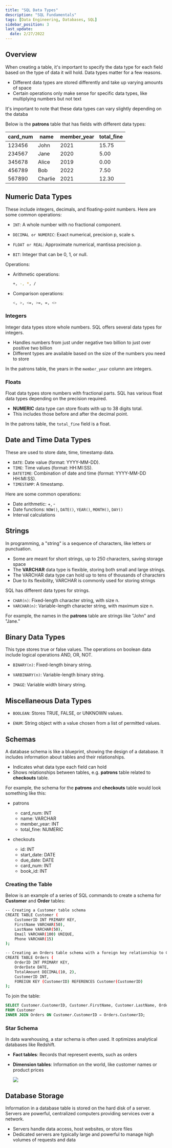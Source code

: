 ```yaml
---
title: "SQL Data Types"
description: "SQL Fundamentals"
tags: [Data Engineering, Databases, SQL]
sidebar_position: 3
last_update:
  date: 2/27/2022
---
```



## Overview

When creating a table, it's important to specify the data type for each field based on the type of data it will hold. Data types matter for a few reasons.

- Different data types are stored differently and take up varying amounts of space
- Certain operations only make sense for specific data types, like multiplying numbers but not text

It's important to note that these data types can vary slightly depending on the databa


Below is the **patrons** table that has fields with different data types:

<div class='img-center'>

| card_num | name           | member_year | total_fine |
|----------|----------------|-------------|------------|
| 123456   | John           | 2021        | 15.75      |
| 234567   | Jane           | 2020        | 5.00       |
| 345678   | Alice          | 2019        | 0.00       |
| 456789   | Bob            | 2022        | 7.50       |
| 567890   | Charlie        | 2021        | 12.30      |

</div>

## Numeric Data Types 

These include integers, decimals, and floating-point numbers. Here are some common operations:

- `INT`: A whole number with no fractional component.

- `DECIMAL or NUMERIC`: Exact numerical, precision p, scale s.

- `FLOAT or REAL`: Approximate numerical, mantissa precision p.

- `BIT`: Integer that can be 0, 1, or null.

Operations:

- Arithmetic operations: 

    ```bash
    +, -, *, /
    ```

- Comparison operations: 

    ```bash
    <, >, <=, >=, =, <>
    ```


### Integers

Integer data types store whole numbers. SQL offers several data types for integers.

- Handles numbers from just under negative two billion to just over positive two billion
- Different types are available based on the size of the numbers you need to store

In the patrons table, the years in the `member_year` column are integers.

### Floats

Float data types store numbers with fractional parts. SQL has various float data types depending on the precision required.

- **NUMERIC** data type can store floats with up to 38 digits total.
- This includes those before and after the decimal point.

In the patrons table, the `total_fine` field is a float.


## Date and Time Data Types

These are used to store date, time, timestamp data. 

- `DATE`: Date value (format: YYYY-MM-DD).
- `TIME`: Time values (format: HH:MI:SS).
- `DATETIME`: Combination of date and time (format: YYYY-MM-DD HH:MI:SS).
- `TIMESTAMP`: A timestamp.

Here are some common operations:

- Date arithmetic: +, -
- Date functions: `NOW()`, `DATE()`, `YEAR()`, `MONTH()`, `DAY()`
- Interval calculations



## Strings

In programming, a "string" is a sequence of characters, like letters or punctuation.

- Some are meant for short strings, up to 250 characters, saving storage space
- The **VARCHAR** data type is flexible, storing both small and large strings.
- The VARCHAR data type can hold up to tens of thousands of characters
- Due to its flexibility, VARCHAR is commonly used for storing strings

SQL has different data types for strings.

- `CHAR(n)`: Fixed-length character string, with size n.
- `VARCHAR(n)`: Variable-length character string, with maximum size n.

For example, the names in the **patrons** table are strings like "John" and "Jane." 


## Binary Data Types

This type stores true or false values. The operations on boolean data include logical operations AND, OR, NOT.

- `BINARY(n)`: Fixed-length binary string.

- `VARBINARY(n)`: Variable-length binary string.

- `IMAGE`: Variable width binary string.

## Miscellaneous Data Types

- `BOOLEAN`: Stores TRUE, FALSE, or UNKNOWN values.

- `ENUM`: String object with a value chosen from a list of permitted values.


## Schemas

A database schema is like a blueprint, showing the design of a database. It includes information about tables and their relationships.

- Indicates what data type each field can hold
- Shows relationships between tables, e.g. **patrons** table related to **checkouts** table.

For example, the schema for the **patrons** and **checkouts** table would look something like this:

- patrons
    - card_num: INT
    - name: VARCHAR 
    - member_year: INT
    - total_fine: NUMERIC 

- checkouts
    - id: INT
    - start_date: DATE
    - due_date: DATE
    - card_num: INT
    - book_id: INT

### Creating the Table 

Below is an example of a series of SQL commands to create a schema for **Customer** and **Order** tables:

```bash
-- Creating a Customer table schema
CREATE TABLE Customer (
    CustomerID INT PRIMARY KEY,
    FirstName VARCHAR(50),
    LastName VARCHAR(50),
    Email VARCHAR(100) UNIQUE,
    Phone VARCHAR(15)
);

-- Creating an Orders table schema with a foreign key relationship to Customer
CREATE TABLE Orders (
    OrderID INT PRIMARY KEY,
    OrderDate DATE,
    TotalAmount DECIMAL(10, 2),
    CustomerID INT,
    FOREIGN KEY (CustomerID) REFERENCES Customer(CustomerID)
);
```

To join the table:

```sql
SELECT Customer.CustomerID, Customer.FirstName, Customer.LastName, Orders.OrderID, Orders.OrderDate, Orders.TotalAmount
FROM Customer
INNER JOIN Orders ON Customer.CustomerID = Orders.CustomerID;
```

### Star Schema 

In data warehousing, a star schema is often used. It optimizes analytical databases like Redshift.

- **Fact tables**: Records that represent events, such as orders
- **Dimension tables**: Information on the world, like customer names or product prices

    <div class="img-center">

    ![](/img/docs/data-eng-star-schema.png)
    
    </div>


## Database Storage

Information in a database table is stored on the hard disk of a server. Servers are powerful, centralized computers providing services over a network.

- Servers handle data access, host websites, or store files
- Dedicated servers are typically large and powerful to manage high volumes of requests and data